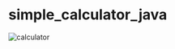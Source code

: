 # simple_calculator_java

![calculator](https://github.com/badhon-dalbot/simple_calculator_java/assets/87371701/549d1274-bef8-4bdb-826c-a01a22c27aaf)
